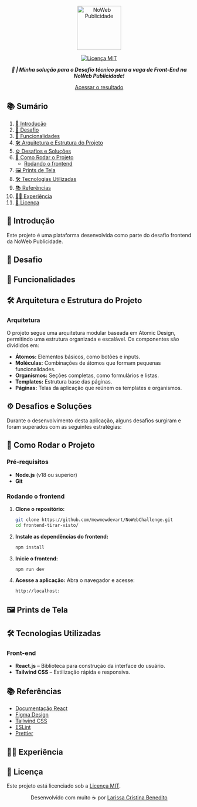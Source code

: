 <p align="center">
  <img src="https://github.com/user-attachments/assets/0d3a49f6-7b12-4657-8532-995dec1d25c3" alt="NoWeb Publicidade" style="width: 120px;">
</p>

<p align="center">
  <a href="https://opensource.org/licenses/MIT" target="_blank">
    <img src="https://img.shields.io/badge/License-MIT-blue.svg" alt="Licença MIT">
  </a>
</p>

<p align="center">
  <b><i>🚀 | Minha solução para o Desafio técnico para a vaga de Front-End na NoWeb Publicidade!</i></b>
</p>

<p align="center">
    <a href="https://the-news-letter-streaks.vercel.app/" target="_blank">Acessar o resultado </a> 
</p>

## 📚 Sumário

1. [📖 Introdução](#-introdução)
2. [🎯 Desafio](#-desafio)
3. [🚀 Funcionalidades](#-funcionalidades)
4. [🛠️ Arquitetura e Estrutura do Projeto](#️-arquitetura-e-estrutura-do-projeto)
5. [⚙️ Desafios e Soluções](#️-desafios-e-soluções)
6. [🚀 Como Rodar o Projeto](#-como-rodar-o-projeto)
   - [Rodando o frontend](#rodando-o-frontend)
7. [🖼️ Prints de Tela](#️-prints-de-tela)
8. [🛠️ Tecnologias Utilizadas](#️-tecnologias-utilizadas)
9. [📚 Referências](#-referências)
10. [👩🏿 Experiência](#-experiência)
11. [📜 Licença](#-licença)

## 📖 Introdução

Este projeto é uma plataforma desenvolvida como parte do desafio frontend da NoWeb Publicidade.

## 🎯 Desafio



## 🚀 Funcionalidades


## 🛠️ Arquitetura e Estrutura do Projeto

### Arquitetura

O projeto segue uma arquitetura modular baseada em Atomic Design, permitindo uma estrutura organizada e escalável. Os componentes são divididos em:

- **Átomos:** Elementos básicos, como botões e inputs.
- **Moléculas:** Combinações de átomos que formam pequenas funcionalidades.
- **Organismos:** Seções completas, como formulários e listas.
- **Templates:** Estrutura base das páginas.
- **Páginas:** Telas da aplicação que reúnem os templates e organismos.

## ⚙️ Desafios e Soluções

Durante o desenvolvimento desta aplicação, alguns desafios surgiram e foram superados com as seguintes estratégias:

## 🚀 Como Rodar o Projeto

### Pré-requisitos

- **Node.js** (v18 ou superior)
- **Git**

### Rodando o frontend

1. **Clone o repositório:**
   ```bash
   git clone https://github.com/mewmewdevart/NoWebChallenge.git
   cd frontend-tirar-visto/
   ```

2. **Instale as dependências do frontend:**
   ```bash
   npm install
   ```

3. **Inicie o frontend:**
   ```bash
   npm run dev
   ```

4. **Acesse a aplicação:**
   Abra o navegador e acesse:
   ```
   http://localhost:
   ```


## 🖼️ Prints de Tela

## 🛠️ Tecnologias Utilizadas

### **Front-end**

- **React.js** – Biblioteca para construção da interface do usuário.
- **Tailwind CSS** – Estilização rápida e responsiva.

## 📚 Referências

- [Documentação React](https://reactjs.org/)
- [Figma Design](https://www.figma.com/)
- [Tailwind CSS](https://tailwindcss.com/)
- [ESLint](https://eslint.org/)
- [Prettier](https://prettier.io/)

## 👩🏿 Experiência


## 📜 Licença

Este projeto está licenciado sob a [Licença MIT](https://opensource.org/licenses/MIT).

<p align="center">
  Desenvolvido com muito ☕ por
  <a href="https://linktr.ee/mewmewdevart" target="_blank">Larissa Cristina Benedito</a>
</p>
